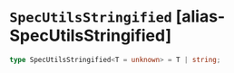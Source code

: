# `SpecUtilsStringified` [alias-SpecUtilsStringified]
```typescript
type SpecUtilsStringified<T = unknown> = T | string;
```

